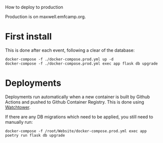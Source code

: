 How to deploy to production

Production is on maxwell.emfcamp.org.

# First install

This is done after each event, following a clear of the database:
```
docker-compose -f ./docker-compose.prod.yml up -d
docker-compose -f ./docker-compose.prod.yml exec app flask db upgrade
```

# Deployments

Deployments run automatically when a new container is built by Github Actions
and pushed to Github Container Registry. This is done using [Watchtower](https://containrrr.dev/watchtower/).

If there are any DB migrations which need to be applied, you still need to manually run:
```
docker-compose -f /root/Website/docker-compose.prod.yml exec app poetry run flask db upgrade
```
